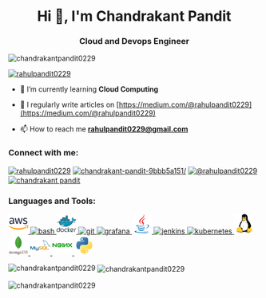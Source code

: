 <h1 align="center">Hi 👋, I'm Chandrakant Pandit</h1>
<h3 align="center">Cloud and Devops Engineer</h3>

<p align="left"> <img src="https://komarev.com/ghpvc/?username=chandrakantpandit0229&label=Profile%20views&color=0e75b6&style=flat" alt="chandrakantpandit0229" /> </p>

<p align="left"> <a href="https://twitter.com/rahulpandit0229" target="blank"><img src="https://img.shields.io/twitter/follow/rahulpandit0229?logo=twitter&style=for-the-badge" alt="rahulpandit0229" /></a> </p>

- 🌱 I’m currently learning **Cloud Computing**

- 📝 I regularly write articles on [https://medium.com/@rahulpandit0229](https://medium.com/@rahulpandit0229)

- 📫 How to reach me **rahulpandit0229@gmail.com**

<h3 align="left">Connect with me:</h3>
<p align="left">
<a href="https://twitter.com/rahulpandit0229" target="blank"><img align="center" src="https://raw.githubusercontent.com/rahuldkjain/github-profile-readme-generator/master/src/images/icons/Social/twitter.svg" alt="rahulpandit0229" height="30" width="40" /></a>
<a href="https://linkedin.com/in/chandrakant-pandit-9bbb5a151/" target="blank"><img align="center" src="https://raw.githubusercontent.com/rahuldkjain/github-profile-readme-generator/master/src/images/icons/Social/linked-in-alt.svg" alt="chandrakant-pandit-9bbb5a151/" height="30" width="40" /></a>
<a href="https://medium.com/@rahulpandit0229" target="blank"><img align="center" src="https://raw.githubusercontent.com/rahuldkjain/github-profile-readme-generator/master/src/images/icons/Social/medium.svg" alt="@rahulpandit0229" height="30" width="40" /></a>
<a href="https://www.youtube.com/c/chandrakant pandit" target="blank"><img align="center" src="https://raw.githubusercontent.com/rahuldkjain/github-profile-readme-generator/master/src/images/icons/Social/youtube.svg" alt="chandrakant pandit" height="30" width="40" /></a>
</p>

<h3 align="left">Languages and Tools:</h3>
<p align="left"> <a href="https://aws.amazon.com" target="_blank" rel="noreferrer"> <img src="https://raw.githubusercontent.com/devicons/devicon/master/icons/amazonwebservices/amazonwebservices-original-wordmark.svg" alt="aws" width="40" height="40"/> </a> <a href="https://www.gnu.org/software/bash/" target="_blank" rel="noreferrer"> <img src="https://www.vectorlogo.zone/logos/gnu_bash/gnu_bash-icon.svg" alt="bash" width="40" height="40"/> </a> <a href="https://www.docker.com/" target="_blank" rel="noreferrer"> <img src="https://raw.githubusercontent.com/devicons/devicon/master/icons/docker/docker-original-wordmark.svg" alt="docker" width="40" height="40"/> </a> <a href="https://git-scm.com/" target="_blank" rel="noreferrer"> <img src="https://www.vectorlogo.zone/logos/git-scm/git-scm-icon.svg" alt="git" width="40" height="40"/> </a> <a href="https://grafana.com" target="_blank" rel="noreferrer"> <img src="https://www.vectorlogo.zone/logos/grafana/grafana-icon.svg" alt="grafana" width="40" height="40"/> </a> <a href="https://www.java.com" target="_blank" rel="noreferrer"> <img src="https://raw.githubusercontent.com/devicons/devicon/master/icons/java/java-original.svg" alt="java" width="40" height="40"/> </a> <a href="https://www.jenkins.io" target="_blank" rel="noreferrer"> <img src="https://www.vectorlogo.zone/logos/jenkins/jenkins-icon.svg" alt="jenkins" width="40" height="40"/> </a> <a href="https://kubernetes.io" target="_blank" rel="noreferrer"> <img src="https://www.vectorlogo.zone/logos/kubernetes/kubernetes-icon.svg" alt="kubernetes" width="40" height="40"/> </a> <a href="https://www.linux.org/" target="_blank" rel="noreferrer"> <img src="https://raw.githubusercontent.com/devicons/devicon/master/icons/linux/linux-original.svg" alt="linux" width="40" height="40"/> </a> <a href="https://www.mongodb.com/" target="_blank" rel="noreferrer"> <img src="https://raw.githubusercontent.com/devicons/devicon/master/icons/mongodb/mongodb-original-wordmark.svg" alt="mongodb" width="40" height="40"/> </a> <a href="https://www.mysql.com/" target="_blank" rel="noreferrer"> <img src="https://raw.githubusercontent.com/devicons/devicon/master/icons/mysql/mysql-original-wordmark.svg" alt="mysql" width="40" height="40"/> </a> <a href="https://www.nginx.com" target="_blank" rel="noreferrer"> <img src="https://raw.githubusercontent.com/devicons/devicon/master/icons/nginx/nginx-original.svg" alt="nginx" width="40" height="40"/> </a> <a href="https://www.python.org" target="_blank" rel="noreferrer"> <img src="https://raw.githubusercontent.com/devicons/devicon/master/icons/python/python-original.svg" alt="python" width="40" height="40"/> </a> </p>

<p><img align="left" src="https://github-readme-stats.vercel.app/api/top-langs?username=chandrakantpandit0229&show_icons=true&locale=en&layout=compact" alt="chandrakantpandit0229" /></p>

<p>&nbsp;<img align="center" src="https://github-readme-stats.vercel.app/api?username=chandrakantpandit0229&show_icons=true&locale=en" alt="chandrakantpandit0229" /></p>

<p><img align="center" src="https://github-readme-streak-stats.herokuapp.com/?user=chandrakantpandit0229&" alt="chandrakantpandit0229" /></p>
